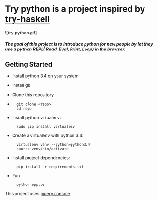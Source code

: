 # Try python is a project inspired by [try-haskell](tryhaskell.org)


![try-python.gif]
##### The goal of this project is to introduce python for new people by let they use a python REPL( Read, Eval, Print, Loop) in the browser.

## Getting Started

* Install python 3.4 on your system
*  Install git
* Clone this repository
* 
        git clone <repo>
        cd repo
* Install python virtualenv: 
 
        sudo pip install virtualenv

* Create a virtualenv with python 3.4:
 
        virtualenv venv --python=python3.4
        source venv/bin/activate

* Install project dependencies:

        pip install -r requirements.txt
        
* Run
        
        python app.py



This project uses [jquery.console](https://github.com/chrisdone/jquery-console)
